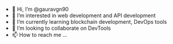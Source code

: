 - 👋 Hi, I’m @gauravgn90
- 👀 I’m interested in web development and API development
- 🌱 I’m currently learning blockchain development, DevOps tools
- 💞️ I’m looking to collaborate on DevTools
- 📫 How to reach me ...

<!---
gauravgn90/gauravgn90 is a ✨ special ✨ repository because its `README.md` (this file) appears on your GitHub profile.
You can click the Preview link to take a look at your changes.
--->
